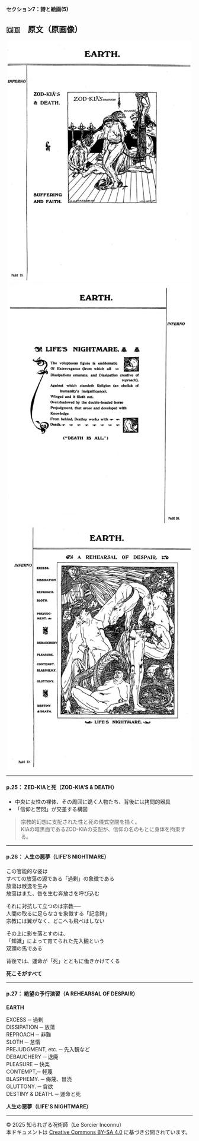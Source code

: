 #### セクション7：詩と絵画(5)

## 🇬🇧　原文（原画像）

<div align="center">
 <img src="if25.png" width="500"><br>
 <img src="if26.png" width="500"><br>
 <img src="if27.png" width="500"><br>
</div>

---

#### p.25： ZED-KIAと死（ZOD-KIA’S & DEATH）

- 中央に女性の裸体、その周囲に跪く人物たち、背後には拷問的器具
- 「信仰と苦悶」が交差する構図

> 宗教的幻想に支配された性と死の儀式空間を描く。  
> KIAの暗黒面であるZOD-KIAの支配が、信仰の名のもとに身体を拘束する。

---

#### p.26： 人生の悪夢（LIFE’S NIGHTMARE）

この官能的な姿は  
すべての放蕩の源である「過剰」の象徴である  
放蕩は散逸を生み  
放蕩はまた、咎を生む奔放さを呼び込む  

それに対抗して立つのは宗教──  
人間の取るに足らなさを象徴する「記念碑」  
宗教には翼がなく、どこへも飛べはしない  

その上に影を落とすのは、  
「知識」によって育てられた先入観という  
双頭の馬である  

背後では、運命が「死」とともに働きかけてくる  

**死こそがすべて**

---

#### p.27： 絶望の予行演習（A REHEARSAL OF DESPAIR）

**EARTH**  

EXCESS ─ 過剰  
DISSIPATION ─ 放蕩  
REPROACH ─ 非難  
SLOTH ─ 怠惰  
PREJUDGMENT, etc. ─ 先入観など  
DEBAUCHERY ─ 退廃  
PLEASURE ─ 快楽  
CONTEMPT,─ 軽蔑  
BLASPHEMY. ─ 侮蔑、冒涜  
GLUTTONY. ─ 貪欲  
DESTINY & DEATH. ─ 運命と死  

**人生の悪夢（LIFE'S NIGHTMARE）**

---

© 2025 知られざる呪術師（Le Sorcier Inconnu）  
本ドキュメントは [Creative Commons BY-SA 4.0](https://creativecommons.org/licenses/by-sa/4.0/deed.ja) に基づき公開されています。
